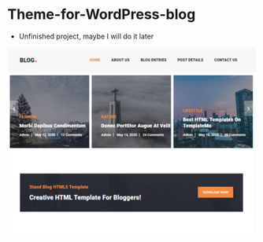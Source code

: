 # Theme-for-WordPress-blog
+ Unfinished project, maybe I will do it later

![Theme-for-WordPress-blog](/screenshot.png)